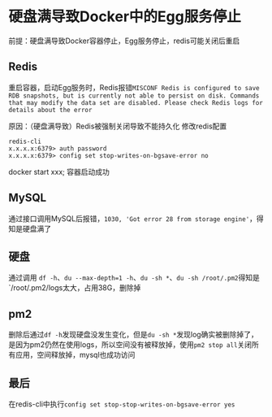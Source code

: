 # 硬盘满导致Docker中的Egg服务停止
前提：硬盘满导致Docker容器停止，Egg服务停止，redis可能关闭后重启

## Redis 
重启容器，启动Egg服务时，Redis报错`MISCONF Redis is configured to save RDB snapshots, but is currently not able to persist on disk. Commands that may modify the data set are disabled. Please check Redis logs for details about the error`

原因：（硬盘满导致）Redis被强制关闭导致不能持久化
修改redis配置
```
redis-cli
x.x.x.x:6379> auth password
x.x.x.x:6379> config set stop-writes-on-bgsave-error no
```

docker start xxx; 容器启动成功

## MySQL
通过接口调用MySQL后报错，`1030, 'Got error 28 from storage engine'`，得知是硬盘满了

## 硬盘
通过调用 `df -h`、`du --max-depth=1 -h`、`du -sh *`、`du -sh /root/.pm2`得知是`/root/.pm2/logs太大，占用38G，删除掉

## pm2
删除后通过`df -h`发现硬盘没发生变化，但是`du -sh *`发现log确实被删除掉了，是因为pm2仍然在使用logs，所以空间没有被释放掉，使用`pm2 stop all`关闭所有应用，空间释放掉，mysql也成功访问

## 最后
在redis-cli中执行`config set stop-stop-writes-on-bgsave-error yes`